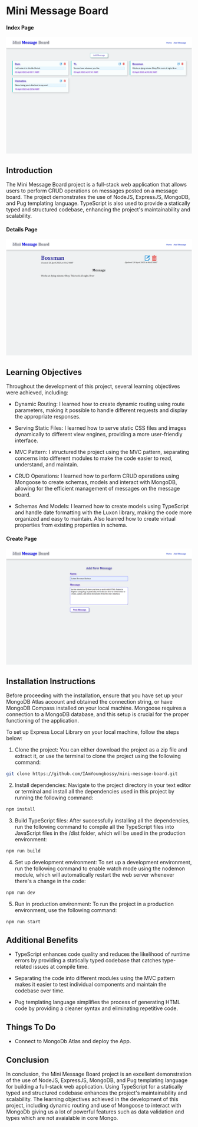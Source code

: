 # Mini Message Board

#### Index Page

![homepage](screenshots/index-page.png)

## Introduction

The Mini Message Board project is a full-stack web application that allows users to perform CRUD operations on messages posted on a message board. The project demonstrates the use of NodeJS, ExpressJS, MongoDB, and Pug templating language. TypeScript is also used to provide a statically typed and structured codebase, enhancing the project's maintainability and scalability.

#### Details Page

![details page](screenshots/details-page.png)

## Learning Objectives

Throughout the development of this project, several learning objectives were achieved, including:

- Dynamic Routing: I learned how to create dynamic routing using route parameters, making it possible to handle different requests and display the appropriate responses.

- Serving Static Files: I learned how to serve static CSS files and images dynamically to different view engines, providing a more user-friendly interface.

- MVC Pattern: I structured the project using the MVC pattern, separating concerns into different modules to make the code easier to read, understand, and maintain.

- CRUD Operations: I learned how to perform CRUD operations using Mongoose to create schemas, models and interact with MongoDB, allowing for the efficient management of messages on the message board.

- Schemas And Models: I learned how to create models using TypeScript and handle date formatting with the Luxon library, making the code more organized and easy to maintain. Also leanred how to create virtual properties from existing properties in schema.

#### Create Page

![create page](screenshots/create-page.png)

## Installation Instructions

Before proceeding with the installation, ensure that you have set up your MongoDB Atlas account and obtained the connection string, or have MongoDB Compass installed on your local machine. Mongoose requires a connection to a MongoDB database, and this setup is crucial for the proper functioning of the application.

To set up Express Local Library on your local machine, follow the steps below:

1. Clone the project: You can either download the project as a zip file and extract it, or use the terminal to clone the project using the following command:

```bash
git clone https://github.com/IAmYoungbossy/mini-message-board.git
```

2. Install dependencies: Navigate to the project directory in your text editor or terminal and install all the dependencies used in this project by running the following command:

```bash
npm install
```

3. Build TypeScript files: After successfully installing all the dependencies, run the following command to compile all the TypeScript files into JavaScript files in the /dist folder, which will be used in the production environment:

```bash
npm run build
```

4. Set up development environment: To set up a development environment, run the following command to enable watch mode using the nodemon module, which will automatically restart the web server whenever there's a change in the code:

```bash
npm run dev
```

5. Run in production environment: To run the project in a production environment, use the following command:

```bash
npm run start
```

## Additional Benefits

- TypeScript enhances code quality and reduces the likelihood of runtime errors by providing a statically typed codebase that catches type-related issues at compile time.

- Separating the code into different modules using the MVC pattern makes it easier to test individual components and maintain the codebase over time.

- Pug templating language simplifies the process of generating HTML code by providing a cleaner syntax and eliminating repetitive code.

## Things To Do

- Connect to MongoDb Atlas and deploy the App.

## Conclusion

In conclusion, the Mini Message Board project is an excellent demonstration of the use of NodeJS, ExpressJS, MongoDB, and Pug templating language for building a full-stack web application. Using TypeScript for a statically typed and structured codebase enhances the project's maintainability and scalability. The learning objectives achieved in the development of this project, including dynamic routing and use of Mongoose to interact with MongoDb giving us a lot of powerful features such as data validation and types which are not avaialable in core Mongo.
